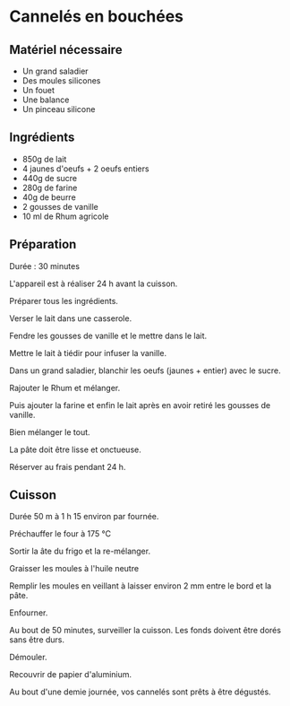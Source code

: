 Cannelés en bouchées
====================

Matériel nécessaire
-------------------

*   Un grand saladier
*   Des moules silicones
*   Un fouet
*   Une balance
*   Un pinceau silicone

Ingrédients
-----------

*   850g de lait
*   4 jaunes d'oeufs + 2 oeufs entiers
*   440g de sucre
*   280g de farine
*   40g de beurre
*   2 gousses de vanille
*   10 ml de Rhum agricole

Préparation
-----------
Durée : 30 minutes

L'appareil est à réaliser 24 h avant la cuisson.

Préparer tous les ingrédients.

Verser le lait dans une casserole.

Fendre les gousses de vanille et le mettre dans le lait.

Mettre le lait à tiédir pour infuser la vanille.

Dans un grand saladier, blanchir les oeufs (jaunes + entier) avec le sucre.

Rajouter le Rhum et mélanger.

Puis ajouter la farine et enfin le lait après en avoir retiré les gousses de vanille.

Bien mélanger le tout.

La pâte doit être lisse et onctueuse.

Réserver au frais pendant 24 h.

Cuisson
-------
Durée 50 m à 1 h 15 environ par fournée.

Préchauffer le four à 175 °C

Sortir la âte du frigo et la re-mélanger.

Graisser les moules à l'huile neutre

Remplir les moules en veillant à laisser environ 2 mm entre le bord et la pâte.

Enfourner.

Au bout de 50 minutes, surveiller la cuisson. Les fonds doivent être dorés sans être durs.

Démouler.

Recouvrir de papier d'aluminium.

Au bout d'une demie journée, vos cannelés sont prêts à être dégustés.
